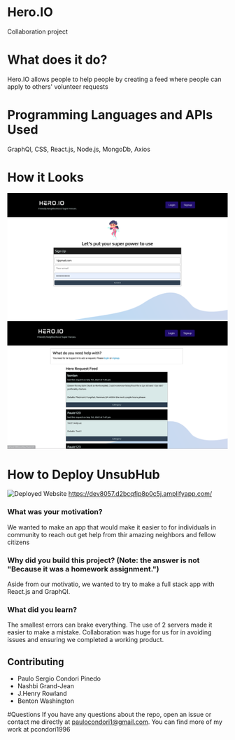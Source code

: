 # Hero.IO
Collaboration project 

# What does it do?
Hero.IO allows people to help people by creating a feed where people can apply to others' volunteer requests

<!-- technologies used -->
# Programming Languages and APIs Used
GraphQl, CSS, React.js, Node.js, MongoDb, Axios

<!-- screenshot -->
# How it Looks
![Login Page](./client/src/assets/readMe_1.png)
![Feed Page](./client/src/assets/readMe_2.png)


# How to Deploy UnsubHub
![Deployed Website](https://dev8057.d2bcqfip8p0c5j.amplifyapp.com/)
https://dev8057.d2bcqfip8p0c5j.amplifyapp.com/

### What was your motivation?
We wanted to make an app that would make it easier to for individuals in community to reach out get help from thir amazing neighbors and fellow citizens 

### Why did you build this project? (Note: the answer is not "Because it was a homework assignment.")
Aside from our motivatio, we wanted to try to make a full stack app with React.js and GraphQl. 

### What did you learn?
The smallest errors can brake everything. The use of 2 servers made it easier to make a mistake. Collaboration was huge for us for in avoiding issues and ensuring we completed a working product. 


## Contributing
- Paulo Sergio Condori Pinedo
- Nashbi Grand-Jean
- J.Henry Rowland
- Benton Washington


#Questions 
If you have any questions about the repo, open an issue or contact me directly at paulocondori1@gmail.com. You can find more of my work at pcondori1996

